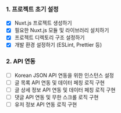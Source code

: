 ### **1. 프로젝트 초기 설정**

- [x] Nuxt.js 프로젝트 생성하기
- [x] 필요한 Nuxt.js 모듈 및 라이브러리 설치하기
- [x] 프로젝트 디렉토리 구조 설정하기
- [x] 개발 환경 설정하기 (ESLint, Prettier 등)

### **2. API 연동**

- [ ] Korean JSON API 연동을 위한 인스턴스 설정
- [ ] 글 목록 API 연동 및 데이터 페칭 로직 구현
- [ ] 글 상세 정보 API 연동 및 데이터 페칭 로직 구현
- [ ] 댓글 API 연동 및 무한 스크롤 로직 구현
- [ ] 유저 정보 API 연동 로직 구현
